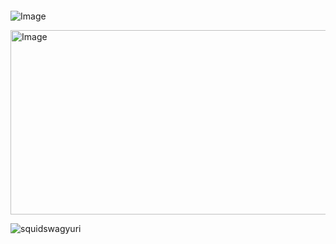 # ‎ 

![Image](https://github.com/user-attachments/assets/3b41ef11-bff0-44d7-b78b-37c146564457)
   

<img width="571" height="295" alt="Image" src="https://github.com/user-attachments/assets/e89650fa-1af1-4fbf-9a84-dcf068d6652b" />



<p align="left"> <img src="https://komarev.com/ghpvc/?username=squidswagyuri&label=Profile%20views&color=0e75b6&style=flat" alt="squidswagyuri" /> </p>


<p align="left">
</p>


